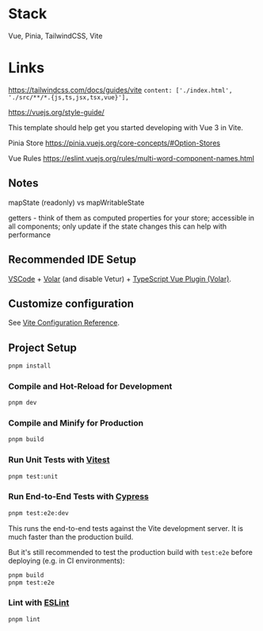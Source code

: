 # Stack

Vue, Pinia, TailwindCSS, Vite

# Links

https://tailwindcss.com/docs/guides/vite
`content: ['./index.html', './src/**/*.{js,ts,jsx,tsx,vue}'],`

https://vuejs.org/style-guide/

This template should help get you started developing with Vue 3 in Vite.

Pinia Store
https://pinia.vuejs.org/core-concepts/#Option-Stores

Vue Rules
https://eslint.vuejs.org/rules/multi-word-component-names.html

## Notes

mapState (readonly) vs mapWritableState

getters - think of them as computed properties for your store; accessible in all components; only update if the state changes this can help with performance

## Recommended IDE Setup

[VSCode](https://code.visualstudio.com/) + [Volar](https://marketplace.visualstudio.com/items?itemName=Vue.volar) (and disable Vetur) + [TypeScript Vue Plugin (Volar)](https://marketplace.visualstudio.com/items?itemName=Vue.vscode-typescript-vue-plugin).

## Customize configuration

See [Vite Configuration Reference](https://vitejs.dev/config/).

## Project Setup

```sh
pnpm install
```

### Compile and Hot-Reload for Development

```sh
pnpm dev
```

### Compile and Minify for Production

```sh
pnpm build
```

### Run Unit Tests with [Vitest](https://vitest.dev/)

```sh
pnpm test:unit
```

### Run End-to-End Tests with [Cypress](https://www.cypress.io/)

```sh
pnpm test:e2e:dev
```

This runs the end-to-end tests against the Vite development server.
It is much faster than the production build.

But it's still recommended to test the production build with `test:e2e` before deploying (e.g. in CI environments):

```sh
pnpm build
pnpm test:e2e
```

### Lint with [ESLint](https://eslint.org/)

```sh
pnpm lint
```
